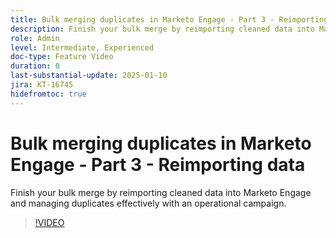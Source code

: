 ```yaml
---
title: Bulk merging duplicates in Marketo Engage - Part 3 - Reimporting data
description: Finish your bulk merge by reimporting cleaned data into Marketo Engage and managing duplicates effectively with an operational campaign.
role: Admin
level: Intermediate, Experienced
doc-type: Feature Video
duration: 0
last-substantial-update: 2025-01-10
jira: KT-16745
hidefromtoc: true
---
```


# Bulk merging duplicates in Marketo Engage - Part 3 - Reimporting data

Finish your bulk merge by reimporting cleaned data into Marketo Engage and managing duplicates effectively with an operational campaign.

>[!VIDEO](https://video.tv.adobe.com/v/3429488/?learn=on&enablevpops)
